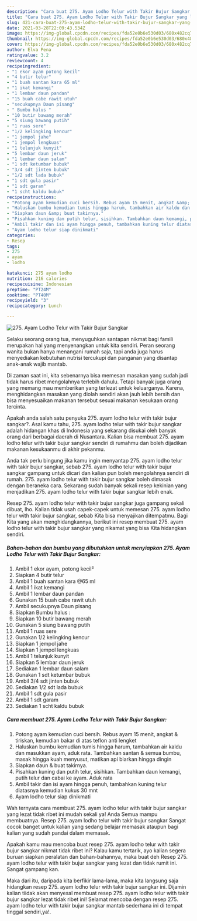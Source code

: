 ```yaml
---
description: "Cara buat 275. Ayam Lodho Telur with Takir Bujur Sangkar yang lezat dan Mudah Dibuat"
title: "Cara buat 275. Ayam Lodho Telur with Takir Bujur Sangkar yang lezat dan Mudah Dibuat"
slug: 421-cara-buat-275-ayam-lodho-telur-with-takir-bujur-sangkar-yang-lezat-dan-mudah-dibuat
date: 2021-03-28T22:09:43.534Z
image: https://img-global.cpcdn.com/recipes/fda52e0b6e530d03/680x482cq70/275-ayam-lodho-telur-with-takir-bujur-sangkar-foto-resep-utama.jpg
thumbnail: https://img-global.cpcdn.com/recipes/fda52e0b6e530d03/680x482cq70/275-ayam-lodho-telur-with-takir-bujur-sangkar-foto-resep-utama.jpg
cover: https://img-global.cpcdn.com/recipes/fda52e0b6e530d03/680x482cq70/275-ayam-lodho-telur-with-takir-bujur-sangkar-foto-resep-utama.jpg
author: Elva Pena
ratingvalue: 3.2
reviewcount: 4
recipeingredient:
- "1 ekor ayam potong kecil"
- "4 butir telur"
- "1 buah santan kara 65 ml"
- "1 ikat kemangi"
- "1 lembar daun pandan"
- "15 buah cabe rawit utuh"
- "secukupnya Daun pisang"
- " Bumbu halus "
- "10 butir bawang merah"
- "5 siung bawang putih"
- "1 ruas sere"
- "1/2 kelingking kencur"
- "1 jempol jahe"
- "1 jempol lengkuas"
- "1 telunjuk kunyit"
- "5 lembar daun jeruk"
- "1 lembar daun salam"
- "1 sdt ketumbar bubuk"
- "3/4 sdt jinten bubuk"
- "1/2 sdt lada bubuk"
- "1 sdt gula pasir"
- "1 sdt garam"
- "1 scht kaldu bubuk"
recipeinstructions:
- "Potong ayam kemudian cuci bersih. Rebus ayam 15 menit, angkat &amp; tiriskan, kemudian bakar di atas teflon anti lengket"
- "Haluskan bumbu kemudian tumis hingga harum, tambahkan air kaldu dan masukkan ayam, aduk rata. Tambahkan santan &amp; semua bumbu, masak hingga kuah menyusut, matikan api biarkan hingga dingin"
- "Siapkan daun &amp; buat takirnya."
- "Pisahkan kuning dan putih telur, sisihkan. Tambahkan daun kemangi, putih telur dan cabai ke ayam. Aduk rata"
- "Ambil takir dan isi ayam hingga penuh, tambahkan kuning telur diatasnya kemudian kukus 30 mnt"
- "Ayam lodho telur siap dinikmati"
categories:
- Resep
tags:
- 275
- ayam
- lodho

katakunci: 275 ayam lodho 
nutrition: 216 calories
recipecuisine: Indonesian
preptime: "PT24M"
cooktime: "PT40M"
recipeyield: "3"
recipecategory: Lunch

---
```



![275. Ayam Lodho Telur with Takir Bujur Sangkar](https://img-global.cpcdn.com/recipes/fda52e0b6e530d03/680x482cq70/275-ayam-lodho-telur-with-takir-bujur-sangkar-foto-resep-utama.jpg)

Selaku seorang orang tua, menyuguhkan santapan nikmat bagi famili merupakan hal yang menyenangkan untuk kita sendiri. Peran seorang  wanita bukan hanya menangani rumah saja, tapi anda juga harus menyediakan kebutuhan nutrisi tercukupi dan panganan yang disantap anak-anak wajib mantab.

Di zaman  saat ini, kita sebenarnya bisa memesan masakan yang sudah jadi tidak harus ribet mengolahnya terlebih dahulu. Tetapi banyak juga orang yang memang mau memberikan yang terlezat untuk keluarganya. Karena, menghidangkan masakan yang diolah sendiri akan jauh lebih bersih dan bisa menyesuaikan makanan tersebut sesuai makanan kesukaan orang tercinta. 



Apakah anda salah satu penyuka 275. ayam lodho telur with takir bujur sangkar?. Asal kamu tahu, 275. ayam lodho telur with takir bujur sangkar adalah hidangan khas di Indonesia yang sekarang disukai oleh banyak orang dari berbagai daerah di Nusantara. Kalian bisa membuat 275. ayam lodho telur with takir bujur sangkar sendiri di rumahmu dan boleh dijadikan makanan kesukaanmu di akhir pekanmu.

Anda tak perlu bingung jika kamu ingin menyantap 275. ayam lodho telur with takir bujur sangkar, sebab 275. ayam lodho telur with takir bujur sangkar gampang untuk dicari dan kalian pun boleh mengolahnya sendiri di rumah. 275. ayam lodho telur with takir bujur sangkar boleh dimasak dengan beraneka cara. Sekarang sudah banyak sekali resep kekinian yang menjadikan 275. ayam lodho telur with takir bujur sangkar lebih enak.

Resep 275. ayam lodho telur with takir bujur sangkar juga gampang sekali dibuat, lho. Kalian tidak usah capek-capek untuk memesan 275. ayam lodho telur with takir bujur sangkar, sebab Kita bisa menyajikan ditempatmu. Bagi Kita yang akan menghidangkannya, berikut ini resep membuat 275. ayam lodho telur with takir bujur sangkar yang nikamat yang bisa Kita hidangkan sendiri.

<!--inarticleads1-->

##### Bahan-bahan dan bumbu yang dibutuhkan untuk menyiapkan 275. Ayam Lodho Telur with Takir Bujur Sangkar:

1. Ambil 1 ekor ayam, potong kecil²
1. Siapkan 4 butir telur
1. Ambil 1 buah santan kara @65 ml
1. Ambil 1 ikat kemangi
1. Ambil 1 lembar daun pandan
1. Gunakan 15 buah cabe rawit utuh
1. Ambil secukupnya Daun pisang
1. Siapkan  Bumbu halus :
1. Siapkan 10 butir bawang merah
1. Gunakan 5 siung bawang putih
1. Ambil 1 ruas sere
1. Gunakan 1/2 kelingking kencur
1. Siapkan 1 jempol jahe
1. Siapkan 1 jempol lengkuas
1. Ambil 1 telunjuk kunyit
1. Siapkan 5 lembar daun jeruk
1. Sediakan 1 lembar daun salam
1. Gunakan 1 sdt ketumbar bubuk
1. Ambil 3/4 sdt jinten bubuk
1. Sediakan 1/2 sdt lada bubuk
1. Ambil 1 sdt gula pasir
1. Ambil 1 sdt garam
1. Sediakan 1 scht kaldu bubuk




<!--inarticleads2-->

##### Cara membuat 275. Ayam Lodho Telur with Takir Bujur Sangkar:

1. Potong ayam kemudian cuci bersih. Rebus ayam 15 menit, angkat &amp; tiriskan, kemudian bakar di atas teflon anti lengket
1. Haluskan bumbu kemudian tumis hingga harum, tambahkan air kaldu dan masukkan ayam, aduk rata. Tambahkan santan &amp; semua bumbu, masak hingga kuah menyusut, matikan api biarkan hingga dingin
1. Siapkan daun &amp; buat takirnya.
1. Pisahkan kuning dan putih telur, sisihkan. Tambahkan daun kemangi, putih telur dan cabai ke ayam. Aduk rata
1. Ambil takir dan isi ayam hingga penuh, tambahkan kuning telur diatasnya kemudian kukus 30 mnt
1. Ayam lodho telur siap dinikmati




Wah ternyata cara membuat 275. ayam lodho telur with takir bujur sangkar yang lezat tidak ribet ini mudah sekali ya! Anda Semua mampu membuatnya. Resep 275. ayam lodho telur with takir bujur sangkar Sangat cocok banget untuk kalian yang sedang belajar memasak ataupun bagi kalian yang sudah pandai dalam memasak.

Apakah kamu mau mencoba buat resep 275. ayam lodho telur with takir bujur sangkar nikmat tidak ribet ini? Kalau kamu tertarik, ayo kalian segera buruan siapkan peralatan dan bahan-bahannya, maka buat deh Resep 275. ayam lodho telur with takir bujur sangkar yang lezat dan tidak rumit ini. Sangat gampang kan. 

Maka dari itu, daripada kita berfikir lama-lama, maka kita langsung saja hidangkan resep 275. ayam lodho telur with takir bujur sangkar ini. Dijamin kalian tiidak akan menyesal membuat resep 275. ayam lodho telur with takir bujur sangkar lezat tidak ribet ini! Selamat mencoba dengan resep 275. ayam lodho telur with takir bujur sangkar mantab sederhana ini di tempat tinggal sendiri,ya!.

